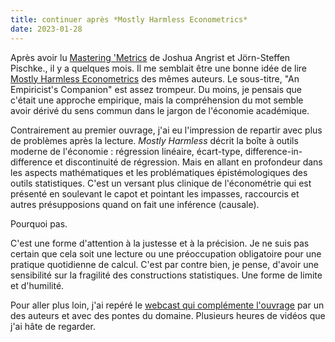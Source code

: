 ```yaml
---
title: continuer après *Mostly Harmless Econometrics*
date: 2023-01-28
---
```


Après avoir lu [Mastering 'Metrics][2] de Joshua Angrist et Jörn-Steffen Pischke., il y a quelques mois.
Il me semblait être une bonne idée de lire [Mostly Harmless Econometrics][1] des mêmes auteurs.
Le sous-titre, "An Empiricist's Companion" est assez trompeur.
Du moins, je pensais que c'était une approche empirique, mais la compréhension du mot semble avoir dérivé du sens commun dans le jargon de l'économie académique.

Contrairement au premier ouvrage, j'ai eu l'impression de repartir avec plus de problèmes après la lecture.
*Mostly Harmless* décrit la boîte à outils moderne de l'économie : régression linéaire, écart-type, difference-in-difference et discontinuité de régression.
Mais en allant en profondeur dans les aspects mathématiques et les problématiques épistémologiques des outils statistiques.
C'est un versant plus clinique de l'économétrie qui est présenté en soulevant le capot et pointant les impasses, raccourcis et autres présupposions quand on fait une inférence (causale).

Pourquoi pas.

C'est une forme d'attention à la justesse et à la précision.
Je ne suis pas certain que cela soit une lecture ou une préoccupation obligatoire pour une pratique quotidienne de calcul.
C'est par contre bien, je pense, d'avoir une sensibilité sur la fragilité des constructions statistiques.
Une forme de limite et d'humilité.

Pour aller plus loin, j'ai repéré le [webcast qui complémente l'ouvrage][3] par un des auteurs et avec des pontes du domaine.
Plusieurs heures de vidéos que j'ai hâte de regarder.

[2]: http://www.masteringmetrics.com/
[1]: https://www.mostlyharmlesseconometrics.com/
[3]: https://www.aeaweb.org/conference/cont-ed/2020-webcasts
